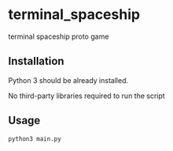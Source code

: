 # terminal_spaceship

terminal spaceship proto game

## Installation

Python 3 should be already installed.

No third-party libraries required to run the script

## Usage

```bash
python3 main.py
```